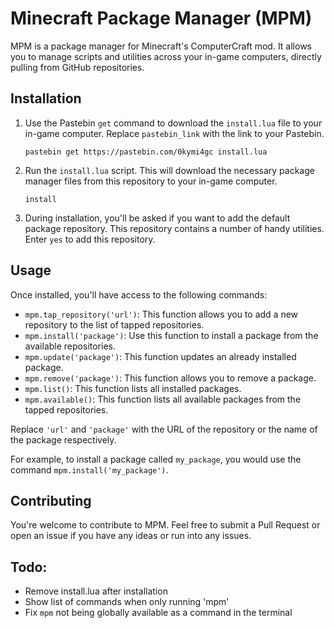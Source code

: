 # Minecraft Package Manager (MPM)

MPM is a package manager for Minecraft's ComputerCraft mod. It allows you to manage scripts and utilities across your in-game computers, directly pulling from GitHub repositories.

## Installation

1. Use the Pastebin `get` command to download the `install.lua` file to your in-game computer. Replace `pastebin_link` with the link to your Pastebin.

   ```
   pastebin get https://pastebin.com/0kymi4gc install.lua
   ```

2. Run the `install.lua` script. This will download the necessary package manager files from this repository to your in-game computer.

   ```
   install
   ```

3. During installation, you'll be asked if you want to add the default package repository. This repository contains a number of handy utilities. Enter `yes` to add this repository.

## Usage

Once installed, you'll have access to the following commands:

- `mpm.tap_repository('url')`: This function allows you to add a new repository to the list of tapped repositories.
- `mpm.install('package')`: Use this function to install a package from the available repositories.
- `mpm.update('package')`: This function updates an already installed package.
- `mpm.remove('package')`: This function allows you to remove a package.
- `mpm.list()`: This function lists all installed packages.
- `mpm.available()`: This function lists all available packages from the tapped repositories.

Replace `'url'` and `'package'` with the URL of the repository or the name of the package respectively.

For example, to install a package called `my_package`, you would use the command `mpm.install('my_package')`.

## Contributing

You're welcome to contribute to MPM. Feel free to submit a Pull Request or open an issue if you have any ideas or run into any issues.

## Todo:

- Remove install.lua after installation
- Show list of commands when only running 'mpm'
- Fix `mpm` not being globally available as a command in the terminal
